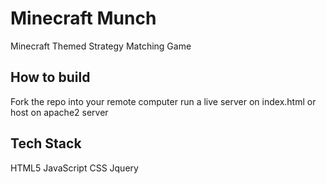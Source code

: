 # Minecraft Munch
Minecraft Themed Strategy Matching Game


## How to build
Fork the repo into your remote computer
run a live server on index.html or host on apache2 server

## Tech Stack
HTML5
JavaScript
CSS
Jquery
